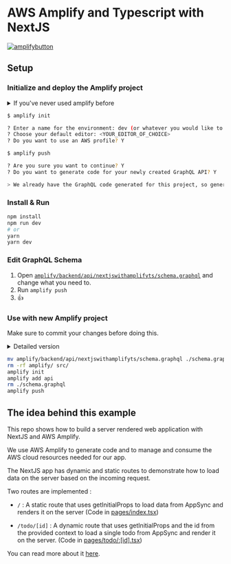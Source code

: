 # AWS Amplify and Typescript with NextJS

[![amplifybutton](https://oneclick.amplifyapp.com/button.svg)](https://console.aws.amazon.com/amplify/home#/deploy?repo=https://github.com/rakannimer/todolist-amplify-nextjs)

## Setup

### Initialize and deploy the Amplify project

<details>
  <summary>If you've never used amplify before </summary>
    
  1. [Sign up](https://portal.aws.amazon.com/billing/signup#/start) for an AWS account
  2. Install the AWS Amplify cli: 
  ```sh
npm install -g @aws-amplify/cli
  ```
  3. Configure the Amplify cli
  ```sh
amplify configure
  ```
  [Read More](https://aws-amplify.github.io/docs/cli-toolchain/quickstart?sdk=js)
</details>

```bash
$ amplify init

? Enter a name for the environment: dev (or whatever you would like to call this env)
? Choose your default editor: <YOUR_EDITOR_OF_CHOICE>
? Do you want to use an AWS profile? Y

$ amplify push

? Are you sure you want to continue? Y
? Do you want to generate code for your newly created GraphQL API? Y

> We already have the GraphQL code generated for this project, so generating it here is not necessary.

```

### Install & Run

```bash
npm install
npm run dev
# or
yarn
yarn dev
```

### Edit GraphQL Schema

1. Open [`amplify/backend/api/nextjswithamplifyts/schema.graphql`](amplify/backend/api/nextjswithamplifyts/schema.graphql) and change what you need to.
2. Run `amplify push`
3. 👍

### Use with new Amplify project

Make sure to commit your changes before doing this.

<details>
  <summary>Detailed version</summary>
   
   ```sh
      $ mv amplify/backend/api/nextjswithamplifyts/schema.graphql ./schema.graphql
      $ rm -rf amplify/ src/
      $ amplify init

      ? Enter a name for the project <MY_PROJECT_NAME>
      ? Enter a name for the environment prod
      ? Choose your default editor: <MY_CODE_EDITOR>
      ? Choose the type of app that you're building javascript
      ? What javascript framework are you using react
      ? Source Directory Path: src
      next export outputs the project to the out directory
      ? Distribution Directory Path: out
      ? Build Command: default
      ? Start Command: default
      ? Do you want to use an AWS profile? (Y/n) Y
      ...
      Your project has been successfully initialized and connected to the cloud!

      $ amplify add api
      ? Please select from one of the below mentioned services
      GraphQL
      ? Provide API name: <MY_API_NAME>
      ? Choose an authorization type for the API (Use arrow keys)
      API key
      ? Do you have an annotated GraphQL schema? (y/N) y
      ? Provide your schema file path: ./schema.graphql

      $ rm ./schema.graphql
      $ amplify push
      ? Are you sure you want to continue? Yes
      ? Do you want to generate code for your newly created GraphQL API Yes
      ? Choose the code generation language target typescript
      ? Enter the file name pattern of graphql queries, mutations and subscriptions src/graphql/**/*.ts
      ? Do you want to generate/update all possible GraphQL operations - queries, mutations and subscriptions Yes
      ? Enter maximum statement depth [increase from default if your schema is deeply nested] 2
      ? Enter the file name for the generated code src/API.ts

````
</details>

```sh
mv amplify/backend/api/nextjswithamplifyts/schema.graphql ./schema.graphql
rm -rf amplify/ src/
amplify init
amplify add api
rm ./schema.graphql
amplify push
````

## The idea behind this example

This repo shows how to build a server rendered web application with NextJS and AWS Amplify.

We use AWS Amplify to generate code and to manage and consume the AWS cloud resources needed for our app.

The NextJS app has dynamic and static routes to demonstrate how to load data on the server based on the incoming request.

Two routes are implemented :

- `/` : A static route that uses getInitialProps to load data from AppSync and renders it on the server (Code in [pages/index.tsx](/pages/index.tsx))

- `/todo/[id]` : A dynamic route that uses getInitialProps and the id from the provided context to load a single todo from AppSync and render it on the server. (Code in [pages/todo/:[id].tsx](/pages/todo/[id].tsx))

You can read more about it [here](https://dev.to/rakannimer/server-side-rendered-real-time-web-app-with-next-js-aws-amplify-graphql-2j49).
